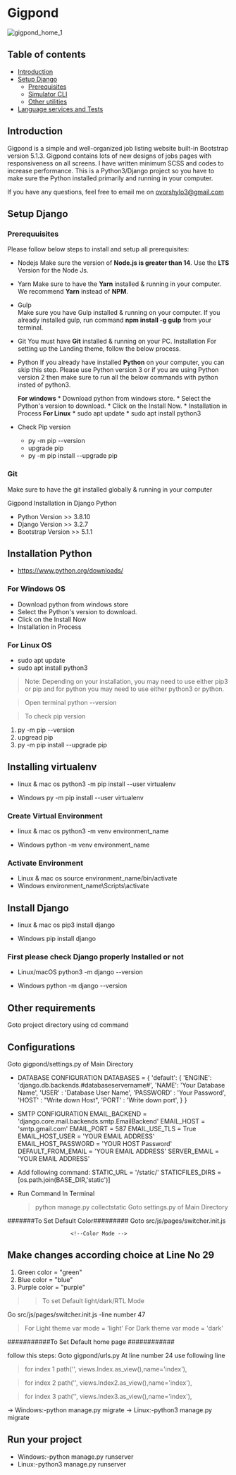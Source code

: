 # Gigpond

![gigpond_home_1](https://user-images.githubusercontent.com/104790363/231290539-64715f7f-0136-4cd8-ac5c-d79f5eb84dae.png)

## Table of contents
- [Introduction](#Introduction)
- [Setup Django](#Setup-Django)
  * [Prerequisites](#Prerequisites)
  * [Simulator CLI](#simulator-cli)
  * [Other utilities](#other-utilities)
- [Language services and Tests](#language-services-and-tests)

## Introduction
Gigpond is a simple and well-organized job listing website built-in Bootstrap version 5.1.3.
Gigpond contains lots of new designs of jobs pages with responsiveness on all screens.
I have written minimum SCSS and codes to increase performance.
This is a Python3/Django project so you have to make sure the Python installed primarily and running in your computer.

If you have any questions, feel free to email me on ovorshylo3@gmail.com
## Setup Django
### Prerequuisites
Please follow below steps to install and setup all prerequisites:

  - Nodejs
    Make sure the version of **Node.js is greater than 14**. Use the **LTS** Version for the Node Js.

  - Yarn
    Make sure to have the **Yarn** installed & running in your computer. We recommend **Yarn** instead of **NPM**.

  - Gulp     
    Make sure you have Gulp installed & running on your computer. If you already installed gulp, run command **npm install -g gulp** from your terminal.

  - Git
    You must have **Git** installed & running on your PC. Installation For setting up the Landing theme, follow the below process.

  - Python
     If you already have installed **Python** on your computer, you can skip this step. Please use Python version 3 or if you are using Python version 2 then make sure to run all the below commands with python insted of python3.

      **For windows**
        * Download python from windows store.
        * Select the Python's version to download.
        * Click on the Install Now.
        * Installation in Process
      **For Linux**
        * sudo apt update
        * sudo apt install python3

  - Check Pip version
    * py -m pip --version
    * upgrade pip
    * py -m pip install --upgrade pip

### Git
  Make sure to have the git installed globally & running in your computer





Gigpond Installation in Django Python
  - Python Version >> 3.8.10
  - Django Version >> 3.2.7
  - Bootstrap Version >> 5.1.1

## Installation Python
 - https://www.python.org/downloads/
### For Windows OS 
 - Download python  from windows store
 - Select the Python's version to download.
 - Click on the Install Now
 - Installation in Process
### For Linux OS
 - sudo apt update
 - sudo apt install python3

> Note: Depending on your installation, you may need to use either pip3 or pip and for python you may need to use either python3 or python.

> Open terminal
  python --version
 
> To check pip version  
  1. py -m pip --version
  2. upgread pip 
  3. py -m pip install --upgrade pip

## Installing virtualenv   
  - linux & mac os
    python3 -m pip install --user virtualenv

  - Windows
    py -m pip install --user virtualenv

### Create Virtual Environment
  - linux & mac os
    python3 -m venv environment_name

  - Windows
    python -m venv environment_name

### Activate Environment
  - Linux & mac os
    source environment_name/bin/activate
  - Windows
    environment_name\Scripts\activate
 
## Install Django
  - linux & mac os
    pip3 install django

  - Windows
    pip install django
 
### First please check Django properly Installed or not
 - Linux/macOS
  python3 -m django --version

 - Windows
  python  -m django --version

## Other requirements
  Goto project directory using cd command



## Configurations
  Goto gigpond/settings.py of Main Directory

  - DATABASE CONFIGURATION
    DATABASES = {
        'default': {
            'ENGINE': 'django.db.backends.#databaseservername#',
            'NAME': 'Your Database Name',
            'USER' : 'Database User Name',
            'PASSWORD' : 'Your Password',
            'HOST' : "Write down Host",
            'PORT' : 'Write down port',
        }
    }

  - SMTP CONFIGURATION
    EMAIL_BACKEND = 'django.core.mail.backends.smtp.EmailBackend'
    EMAIL_HOST = 'smtp.gmail.com'
    EMAIL_PORT = 587
    EMAIL_USE_TLS = True
    EMAIL_HOST_USER = 'YOUR EMAIL ADDRESS'
    EMAIL_HOST_PASSWORD = 'YOUR HOST Password'
    DEFAULT_FROM_EMAIL = 'YOUR EMAIL ADDRESS'
    SERVER_EMAIL = 'YOUR EMAIL ADDRESS'

  - Add following command:
    STATIC_URL = '/static/'
    STATICFILES_DIRS = [os.path.join(BASE_DIR,'static')]

  - Run Command In Terminal
    > python manage.py collectstatic
    > Goto settings.py of Main Directory

#######To Set Default Color#########
Goto src/js/pages/switcher.init.js
<!--===========================================================================-->
                        <!--Color Mode -->
<!--===========================================================================-->
## Make changes according choice at Line No 29
1. Green 
color = "green"
2. Blue
color = "blue"
3. Purple 
color = "purple"

<!--===========================================================================-->
>> To set Default light/dark/RTL Mode
<!--===========================================================================-->
Go src/js/pages/switcher.init.js
-line number 47
<!--===========================================================================-->
> For Light theme
var mode = 'light'
> For Dark theme
var mode = 'dark'
<!--===========================================================================-->
<!--===========================================================================-->

###########To Set Default home page ############

follow this steps:
Goto  gigpond/urls.py
At line number 24 use following line 

> for index 1
path('', views.Index.as_view(),name='index'),

> for index 2
path('', views.Index2.as_view(),name='index'),

> for index 3
path('', views.Index3.as_view(),name='index'),

-> Windows:-python manage.py migrate
-> Linux:-python3 manage.py migrate

## Run your project
- Windows:-python manage.py runserver
- Linux:-python3 manage.py runserver
